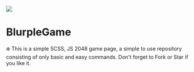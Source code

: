 <img src="https://alfred.is-inside.me/MlUsc15d.png">

# BlurpleGame
:snowflake: This is a simple SCSS, JS 2048 game page, a simple to use repository consisting of only basic and easy commands. Don't forget to Fork or Star if you like it.
